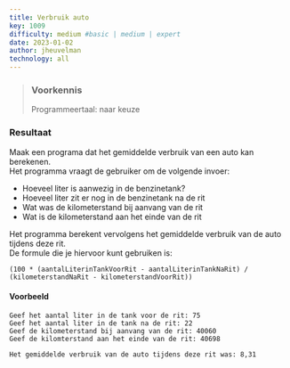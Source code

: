 ```yaml
---
title: Verbruik auto
key: 1009
difficulty: medium #basic | medium | expert
date: 2023-01-02
author: jheuvelman
technology: all
---
```






> ### Voorkennis
> Programmeertaal: naar keuze

### Resultaat
Maak een programa dat het gemiddelde verbruik van een auto kan berekenen.  
Het programma vraagt de gebruiker om de volgende invoer:

- Hoeveel liter is aanwezig in de benzinetank?
- Hoeveel liter zit er nog in de benzinetank na de rit
- Wat was de kilometerstand bij aanvang van de rit
- Wat is de kilometerstand aan het einde van de rit  

Het programma berekent vervolgens het gemiddelde verbruik van de auto tijdens deze rit.  
De formule die je hiervoor kunt gebruiken is:

```shell
(100 * (aantalLiterinTankVoorRit - aantalLiterinTankNaRit) / (kilometerstandNaRit - kilometerstandVoorRit))
```



#### Voorbeeld
```shell
Geef het aantal liter in de tank voor de rit: 75 
Geef het aantal liter in de tank na de rit: 22 
Geef de kilometerstand bij aanvang van de rit: 40060 
Geef de kilomterstand aan het einde van de rit: 40698 

Het gemiddelde verbruik van de auto tijdens deze rit was: 8,31
```